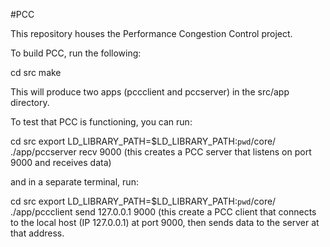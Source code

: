 #PCC

This repository houses the Performance Congestion Control project.

To build PCC, run the following:

cd src
make

This will produce two apps (pccclient and pccserver) in the src/app directory.

To test that PCC is functioning, you can run:

cd src
export LD\_LIBRARY\_PATH=$LD\_LIBRARY\_PATH:`pwd`/core/
./app/pccserver recv 9000
(this creates a PCC server that listens on port 9000 and receives data)

and in a separate terminal, run:

cd src
export LD\_LIBRARY\_PATH=$LD\_LIBRARY\_PATH:`pwd`/core/
./app/pccclient send 127.0.0.1 9000
(this create a PCC client that connects to the local host (IP 127.0.0.1) at port 9000, then sends data to the server at that address.
